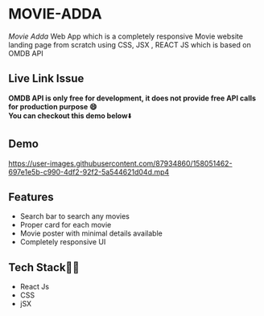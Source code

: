 # MOVIE-ADDA
*Movie Adda* Web App which is a completely responsive Movie website landing page from scratch using CSS, JSX , REACT JS  which is based on OMDB API 


## Live Link Issue

**OMDB API is only free for development, it does not provide free API calls for production purpose 😄**</br>
**You can checkout this demo below**⬇️

## Demo



https://user-images.githubusercontent.com/87934860/158051462-697e1e5b-c990-4df2-92f2-5a544621d04d.mp4







## Features

- Search bar to search any movies
- Proper card for each movie
- Movie poster with minimal details available
- Completely responsive UI

## Tech Stack👩‍💻

- React Js
- CSS
- jSX
